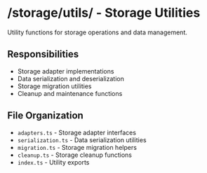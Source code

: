 # /storage/utils/ - Storage Utilities

Utility functions for storage operations and data management.

## Responsibilities
- Storage adapter implementations
- Data serialization and deserialization
- Storage migration utilities
- Cleanup and maintenance functions

## File Organization
- `adapters.ts` - Storage adapter interfaces
- `serialization.ts` - Data serialization utilities
- `migration.ts` - Storage migration helpers
- `cleanup.ts` - Storage cleanup functions
- `index.ts` - Utility exports